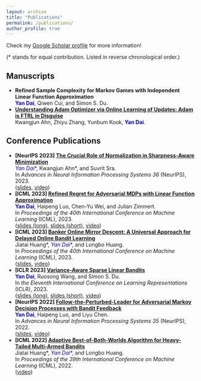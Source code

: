 ```yaml
---
layout: archive
title: "Publications"
permalink: /publications/
author_profile: true
---
```


Check my [Google Scholar profile](https://scholar.google.com/citations?user=gkG4z3IAAAAJ) for more information!

(* stands for equal contribution. Listed in reverse chronological order.)

## Manuscripts
*   **Refined Sample Complexity for Markov Games with Independent Linear Function Approximation**  
    **<font color="blue">Yan Dai</font>**, Qiwen Cui, and Simon S. Du.
*   **[Understanding Adam Optimizer via Online Learning of Updates: Adam is FTRL in Disguise](https://arxiv.org/abs/2402.01567)**  
    Kwangjun Ahn, Zhiyu Zhang, Yunbum Kook, **<font color="blue">Yan Dai</font>**.

## Conference Publications
*   **\[NeurIPS 2023\] [The Crucial Role of Normalization in Sharpness-Aware Minimization](https://arxiv.org/abs/2305.15287)**  
    **<font color="blue">Yan Dai*</font>**, Kwangjun Ahn\*, and Suvrit Sra.  
    In *Advances in Neural Information Processing Systems 36* (NeurIPS), 2023.  
    ([slides](/files/slides_NeurIPS2023_Normalization_in_SAM.pdf), [video](https://neurips.cc/virtual/2023/poster/69875))
*   **\[ICML 2023\] [Refined Regret for Adversarial MDPs with Linear Function Approximation](https://arxiv.org/abs/2301.12942)**  
    **<font color="blue">Yan Dai</font>**, Haipeng Luo, Chen-Yu Wei, and Julian Zimmert.  
    In *Proceedings of the 40th International Conference on Machine Learning* (ICML), 2023.  
    ([slides (long)](/files/slides_ICML2023_Linear_AMDP.pdf), [slides (short)](/files/slides_ICML2023_Linear_AMDP_Short.pdf), [video](https://icml.cc/virtual/2023/poster/24760))
*   **\[ICML 2023\] [Banker Online Mirror Descent: A Universal Approach for Delayed Online Bandit Learning](https://arxiv.org/abs/2301.10500)**  
    Jiatai Huang\*, **<font color="blue">Yan Dai*</font>**, and Longbo Huang.  
    In *Proceedings of the 40th International Conference on Machine Learning* (ICML), 2023.  
    ([slides](/files/slides_ICML2023_Banker_OMD.pdf), [video](https://icml.cc/virtual/2023/poster/24900))
*   **\[ICLR 2023\] [Variance-Aware Sparse Linear Bandits](https://arxiv.org/abs/2205.13450)**  
    **<font color="blue">Yan Dai</font>**, Ruosong Wang, and Simon S. Du.  
    In *the Eleventh International Conference on Learning Representations* (ICLR), 2023.  
    ([slides (long)](/files/slides_ICLR2023_Variance_Aware_Sparse_LinBandits.pdf), [slides (short)](/files/slides_ICLR2023_Variance_Aware_Sparse_LinBandits_Short.pdf), [video](https://iclr.cc/virtual/2023/poster/11675))
*   **\[NeurIPS 2022\] [Follow-the-Perturbed-Leader for Adversarial Markov Decision Processes with Bandit Feedback](https://arxiv.org/abs/2205.13451)**   
    **<font color="blue">Yan Dai</font>**, Haipeng Luo, and Liyu Chen.  
    In *Advances in Neural Information Processing Systems 35* (NeurIPS), 2022.  
    ([slides](/files/slides_NeurIPS2022_FTPL_for_AMDP.pdf), [video](https://neurips.cc/virtual/2022/poster/54395))
*   **\[ICML 2022\] [Adaptive Best-of-Both-Worlds Algorithm for Heavy-Tailed Multi-Armed Bandits](https://arxiv.org/abs/2201.11921)**  
    Jiatai Huang\*, **<font color="blue">Yan Dai*</font>**, and Longbo Huang.  
    In *Proceedings of the 39th International Conference on Machine Learning* (ICML), 2022.  
    ([video](https://icml.cc/virtual/2022/spotlight/16610))